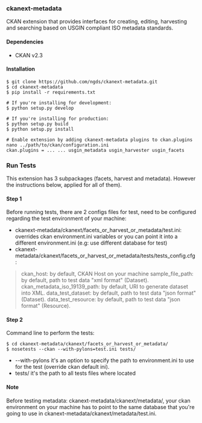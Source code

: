 ### ckanext-metadata
CKAN extension that provides interfaces for creating, editing, harvesting and searching based on USGIN compliant 
ISO metadata standards.

#### Dependencies
* CKAN v2.3

#### Installation
```
$ git clone https://github.com/ngds/ckanext-metadata.git
$ cd ckanext-metadata
$ pip install -r requirements.txt

# If you're installing for development:
$ python setup.py develop

# If you're installing for production:
$ python setup.py build
$ python setup.py install

# Enable extension by adding ckanext-metadata plugins to ckan.plugins
nano ../path/to/ckan/configuration.ini
ckan.plugins = ... ... usgin_metadata usgin_harvester usgin_facets
```

### Run Tests

This extension has 3 subpackages (facets, harvest and metadata). However the instructions below, applied for all of them).

#### Step 1
Before running tests, there are 2 configs files for test, need to be configured regarding the test environment of your machine:
- ckanext-metadata/ckanext/facets_or_harvest_or_metadata/test.ini: overrides ckan environment.ini variables or you can point it into a different environment.ini (e.g: use different database for test)
- ckanext-metadata/ckanext/facets_or_harvest_or_metadata/tests/tests_config.cfg:
> ckan_host: by default, CKAN Host on your machine
> sample_file_path: by default, path to test data "xml format" (Dataset).
> ckan_metadata_iso_19139_path: by default, URI to generate dataset into XML.
> data_test_dataset: by default, path to test data "json format" (Dataset).
> data_test_resource: by default, path to test data "json format" (Resource).

#### Step 2
Command line to perform the tests:

```
$ cd ckanext-metadata/ckanext/facets_or_harvest_or_metadata/
$ nosetests --ckan --with-pylons=test.ini tests/
```
- --with-pylons it's an option to specify the path to environment.ini to use for the test (override ckan default ini).
- tests/ it's the path to all tests files where located

#### Note
Before testing metadata: ckanext-metadata/ckanext/metadata/, your ckan environment on your machine has to point to the same database that you're going to use in ckanext-metadata/ckanext/metadata/test.ini.
